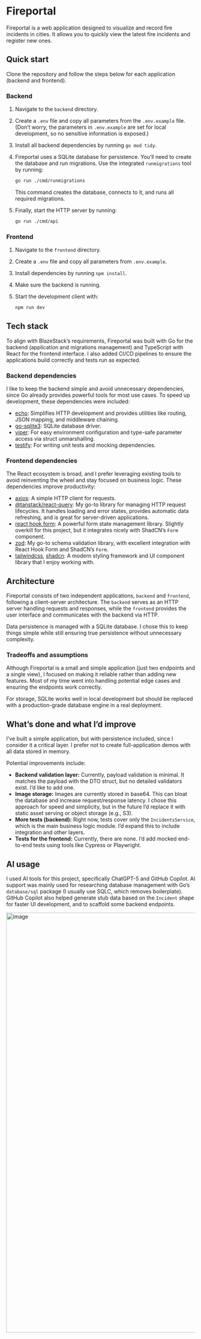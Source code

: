 # Fireportal

Fireportal is a web application designed to visualize and record fire incidents in cities. It allows you to quickly view the latest fire incidents and register new ones.

## Quick start

Clone the repository and follow the steps below for each application (backend and frontend).

### Backend

1. Navigate to the `backend` directory.
2. Create a `.env` file and copy all parameters from the `.env.example` file. (Don’t worry, the parameters in `.env.example` are set for local development, so no sensitive information is exposed.)
3. Install all backend dependencies by running `go mod tidy`.
4. Fireportal uses a SQLite database for persistence. You’ll need to create the database and run migrations. Use the integrated `runmigrations` tool by running:

   ```bash
   go run ./cmd/runmigrations
   ```

   This command creates the database, connects to it, and runs all required migrations.
5. Finally, start the HTTP server by running:

   ```bash
   go run ./cmd/api
   ```

### Frontend

1. Navigate to the `frontend` directory.
2. Create a `.env` file and copy all parameters from `.env.example`.
3. Install dependencies by running `npm install`.
4. Make sure the backend is running.
5. Start the development client with:

   ```bash
   npm run dev
   ```

## Tech stack

To align with BlazeStack’s requirements, Fireportal was built with Go for the backend (application and migrations management) and TypeScript with React for the frontend interface. I also added CI/CD pipelines to ensure the applications build correctly and tests run as expected.

### Backend dependencies

I like to keep the backend simple and avoid unnecessary dependencies, since Go already provides powerful tools for most use cases. To speed up development, these dependencies were included:

* [echo](https://echo.labstack.com/docs/quick-start): Simplifies HTTP development and provides utilities like routing, JSON mapping, and middleware chaining.
* [go-sqlite3](https://github.com/mattn/go-sqlite3): SQLite database driver.
* [viper](https://github.com/spf13/viper): For easy environment configuration and type-safe parameter access via struct unmarshalling.
* [testify](https://github.com/stretchr/testify): For writing unit tests and mocking dependencies.

### Frontend dependencies

The React ecosystem is broad, and I prefer leveraging existing tools to avoid reinventing the wheel and stay focused on business logic. These dependencies improve productivity:

* [axios](https://axios-http.com/es/docs/intro): A simple HTTP client for requests.
* [@tanstack/react-query](https://tanstack.com/query/latest/docs/framework/react/overview): My go-to library for managing HTTP request lifecycles. It handles loading and error states, provides automatic data refreshing, and is great for server-driven applications.
* [react hook form](https://react-hook-form.com/): A powerful form state management library. Slightly overkill for this project, but it integrates nicely with ShadCN’s `Form` component.
* [zod](https://zod.dev/): My go-to schema validation library, with excellent integration with React Hook Form and ShadCN’s `Form`.
* [tailwindcss](https://tailwindcss.com/), [shadcn](https://ui.shadcn.com/): A modern styling framework and UI component library that I enjoy working with.

## Architecture

Fireportal consists of two independent applications, `backend` and `frontend`, following a client-server architecture. The `backend` serves as an HTTP server handling requests and responses, while the `frontend` provides the user interface and communicates with the backend via HTTP.

Data persistence is managed with a SQLite database. I chose this to keep things simple while still ensuring true persistence without unnecessary complexity.

### Tradeoffs and assumptions

Although Fireportal is a small and simple application (just two endpoints and a single view), I focused on making it reliable rather than adding new features. Most of my time went into handling potential edge cases and ensuring the endpoints work correctly.

For storage, SQLite works well in local development but should be replaced with a production-grade database engine in a real deployment.

## What’s done and what I’d improve

I’ve built a simple application, but with persistence included, since I consider it a critical layer. I prefer not to create full-application demos with all data stored in memory.

Potential improvements include:

* **Backend validation layer:** Currently, payload validation is minimal. It matches the payload with the DTO struct, but no detailed validators exist. I’d like to add one.
* **Image storage:** Images are currently stored in base64. This can bloat the database and increase request/response latency. I chose this approach for speed and simplicity, but in the future I’d replace it with static asset serving or object storage (e.g., S3).
* **More tests (backend):** Right now, tests cover only the `IncidentsService`, which is the main business logic module. I’d expand this to include integration and other layers.
* **Tests for the frontend:** Currently, there are none. I’d add mocked end-to-end tests using tools like Cypress or Playwright.

## AI usage

I used AI tools for this project, specifically ChatGPT-5 and GitHub Copilot. AI support was mainly used for researching database management with Go’s `database/sql` package (I usually use SQLC, which removes boilerplate). GitHub Copilot also helped generate stub data based on the `Incident` shape for faster UI development, and to scaffold some backend endpoints.

<img width="1899" height="1116" alt="image" src="https://github.com/user-attachments/assets/95a5eb5e-f568-4970-9778-3eea55a126be" />


